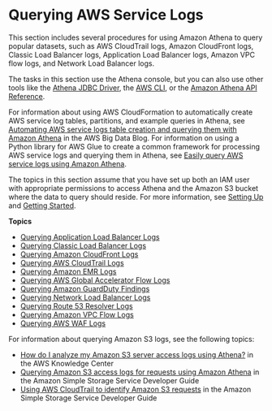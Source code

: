 # Querying AWS Service Logs<a name="querying-AWS-service-logs"></a>

This section includes several procedures for using Amazon Athena to query popular datasets, such as AWS CloudTrail logs, Amazon CloudFront logs, Classic Load Balancer logs, Application Load Balancer logs, Amazon VPC flow logs, and Network Load Balancer logs\.

The tasks in this section use the Athena console, but you can also use other tools like the [Athena JDBC Driver](connect-with-jdbc.md), the [AWS CLI](https://docs.aws.amazon.com/cli/latest/reference/athena/), or the [Amazon Athena API Reference](https://docs.aws.amazon.com/athena/latest/APIReference/)\.

For information about using AWS CloudFormation to automatically create AWS service log tables, partitions, and example queries in Athena, see [Automating AWS service logs table creation and querying them with Amazon Athena](http://aws.amazon.com/blogs/big-data/automating-aws-service-logs-table-creation-and-querying-them-with-amazon-athena/) in the AWS Big Data Blog\. For information on using a Python library for AWS Glue to create a common framework for processing AWS service logs and querying them in Athena, see [Easily query AWS service logs using Amazon Athena](http://aws.amazon.com/blogs/big-data/easily-query-aws-service-logs-using-amazon-athena/)\.

The topics in this section assume that you have set up both an IAM user with appropriate permissions to access Athena and the Amazon S3 bucket where the data to query should reside\. For more information, see [Setting Up](setting-up.md) and [Getting Started](getting-started.md)\.

**Topics**
+ [Querying Application Load Balancer Logs](application-load-balancer-logs.md)
+ [Querying Classic Load Balancer Logs](elasticloadbalancer-classic-logs.md)
+ [Querying Amazon CloudFront Logs](cloudfront-logs.md)
+ [Querying AWS CloudTrail Logs](cloudtrail-logs.md)
+ [Querying Amazon EMR Logs](emr-logs.md)
+ [Querying AWS Global Accelerator Flow Logs](querying-global-accelerator-flow-logs.md)
+ [Querying Amazon GuardDuty Findings](querying-guardduty.md)
+ [Querying Network Load Balancer Logs](networkloadbalancer-classic-logs.md)
+ [Querying Route 53 Resolver Logs](querying-r53-resolver-logs.md)
+ [Querying Amazon VPC Flow Logs](vpc-flow-logs.md)
+ [Querying AWS WAF Logs](waf-logs.md)

For information about querying Amazon S3 logs, see the following topics:
+ [How do I analyze my Amazon S3 server access logs using Athena?](http://aws.amazon.com/premiumsupport/knowledge-center/analyze-logs-athena/) in the AWS Knowledge Center
+ [Querying Amazon S3 access logs for requests using Amazon Athena](https://docs.aws.amazon.com/AmazonS3/latest/dev/using-s3-access-logs-to-identify-requests.html#querying-s3-access-logs-for-requests) in the Amazon Simple Storage Service Developer Guide
+ [Using AWS CloudTrail to identify Amazon S3 requests](https://docs.aws.amazon.com/AmazonS3/latest/dev/cloudtrail-request-identification.html) in the Amazon Simple Storage Service Developer Guide